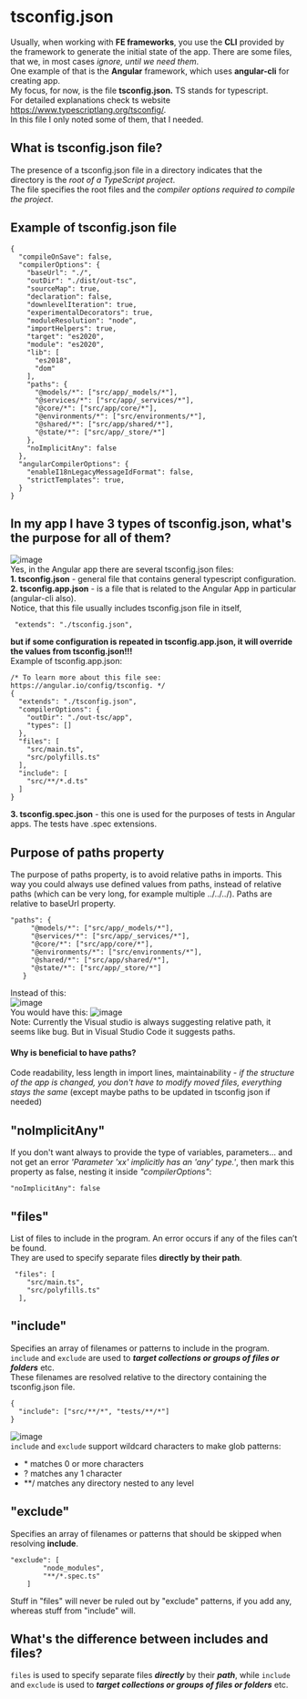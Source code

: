 # tsconfig.json

Usually, when working with **FE frameworks**, you use the **CLI** provided by the framework to generate the initial state of the app. There are some files, that we, in most cases *ignore, until we need them*.  
One example of that is the **Angular** framework, which uses **angular-cli** for creating app.  
My focus, for now, is the file **tsconfig.json.** TS stands for typescript.  
For detailed explanations check ts website https://www.typescriptlang.org/tsconfig/.   
In this file I only noted some of them, that I needed.  

## What is tsconfig.json file?
The presence of a tsconfig.json file in a directory indicates that the directory is the *root of a TypeScript project*.  
The file specifies the root files and the *compiler options required to compile the project*.

## Example of tsconfig.json file
```
{
  "compileOnSave": false,
  "compilerOptions": {
    "baseUrl": "./",
    "outDir": "./dist/out-tsc",
    "sourceMap": true,
    "declaration": false,
    "downlevelIteration": true,
    "experimentalDecorators": true,
    "moduleResolution": "node",
    "importHelpers": true,
    "target": "es2020",
    "module": "es2020",
    "lib": [
      "es2018",
      "dom"
    ],
    "paths": {
      "@models/*": ["src/app/_models/*"],
      "@services/*": ["src/app/_services/*"],
      "@core/*": ["src/app/core/*"],
      "@environments/*": ["src/environments/*"],
      "@shared/*": ["src/app/shared/*"],
      "@state/*": ["src/app/_store/*"]
    },
    "noImplicitAny": false
  },
  "angularCompilerOptions": {
    "enableI18nLegacyMessageIdFormat": false,
    "strictTemplates": true,
  }
}

```

## In my app I have 3 types of tsconfig.json, what's the purpose for all of them?
![image](https://github.com/Dacili/tsconfig.json/assets/37112852/b4492e1c-24a9-4ada-b77c-6318d9a63242)  
Yes, in the Angular app there are several tsconfig.json files:  
**1. tsconfig.json** - general file that contains general typescript configuration.  
**2. tsconfig.app.json**  - is a file that is related to the Angular App in particular (angular-cli also).    
Notice, that this file usually includes tsconfig.json file in itself,  
```
 "extends": "./tsconfig.json",
```
 **but if some configuration is repeated in tsconfig.app.json, it will override the values from tsconfig.json!!!**  
 Example of tsconfig.app.json:  
```
/* To learn more about this file see: https://angular.io/config/tsconfig. */
{
  "extends": "./tsconfig.json",
  "compilerOptions": {
    "outDir": "./out-tsc/app",
    "types": []
  },
  "files": [
    "src/main.ts",
    "src/polyfills.ts"
  ],
  "include": [
    "src/**/*.d.ts"
  ]
}

```
**3. tsconfig.spec.json**  - this one is used for the purposes of tests in Angular apps. The tests have .spec extensions.

## Purpose of paths property
The purpose of paths property, is to avoid relative paths in imports. This way you could always use defined values from paths, instead of relative paths (which can be very long, for example multiple ../../../). Paths are relative to baseUrl property.  
 
 ```
"paths": {
      "@models/*": ["src/app/_models/*"],
      "@services/*": ["src/app/_services/*"],
      "@core/*": ["src/app/core/*"],
      "@environments/*": ["src/environments/*"],
      "@shared/*": ["src/app/shared/*"],
      "@state/*": ["src/app/_store/*"]
    }
```
Instead of this:  
![image](https://github.com/Dacili/tsconfig.json/assets/37112852/9fee6539-1703-46a0-bd49-3e2e3a3712fe)  
You would have this:
![image](https://github.com/Dacili/tsconfig.json/assets/37112852/eba9187a-4f57-4343-bcbb-95c0800a8ff6)  
Note: Currently the Visual studio is always suggesting relative path, it seems like bug. But in Visual Studio Code it suggests paths.  
#### Why is beneficial to have paths?
Code readability, less length in import lines, maintainability - *if the structure of the app is changed, you don't have to modify moved files, everything stays the same* (except maybe paths to be updated in tsconfig json if needed)  

## "noImplicitAny"
If you don't want always to provide the type of variables, parameters... and not get an error *'Parameter 'xx' implicitly has an 'any' type.'*, then mark this property as false, nesting it inside *"compilerOptions"*:
```
"noImplicitAny": false
```
## "files"
List of files to include in the program. An error occurs if any of the files can’t be found.  
They are used to specify separate files **directly by their path**.  
```
 "files": [
    "src/main.ts",
    "src/polyfills.ts"
  ],
```
## "include"
Specifies an array of filenames or patterns to include in the program.  
```include``` and ```exclude``` are used to ***target collections or groups of files or folders*** etc.  
These filenames are resolved relative to the directory containing the tsconfig.json file.  
```
{
  "include": ["src/**/*", "tests/**/*"]
}
```
![image](https://github.com/Dacili/tsconfig.json/assets/37112852/adf1b536-cc49-493a-92b7-b3a89cc5adbc)  
```include``` and ```exclude``` support wildcard characters to make glob patterns:

 - \* matches 0 or more characters
 - ? matches any 1 character
 - **/ matches any directory nested to any level



## "exclude"
Specifies an array of filenames or patterns that should be skipped when resolving **include**.
```
"exclude": [
        "node_modules",
        "**/*.spec.ts"
    ]
```
Stuff in "files" will never be ruled out by "exclude" patterns, if you add any, whereas stuff from "include" will.

## What's the difference between includes and files?
```files``` is used to specify separate files ***directly*** by their ***path***, while ```include``` and ```exclude``` is used to ***target collections or groups of files or folders*** etc.
